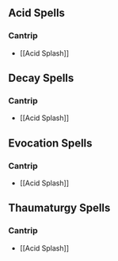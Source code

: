 ## Acid Spells
### Cantrip
- [[Acid Splash]]

## Decay Spells
### Cantrip
- [[Acid Splash]]

## Evocation Spells
### Cantrip
- [[Acid Splash]]

## Thaumaturgy Spells
### Cantrip
- [[Acid Splash]]